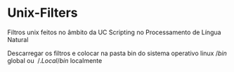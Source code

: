 # Unix-Filters
Filtros unix feitos no âmbito da UC Scripting no Processamento de Língua Natural

Descarregar os filtros e colocar na pasta bin do sistema operativo linux $/bin$ global ou $~/.Local/bin$ localmente
